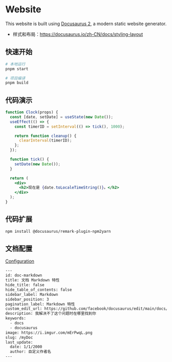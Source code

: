 # Website

This website is built using [Docusaurus 2](https://docusaurus.io/), a modern static website generator.

- 样式和布局：<https://docusaurus.io/zh-CN/docs/styling-layout>

## 快速开始

```bash
# 本地运行
pnpm start

# 项目编译
pnpm build
```

## 代码演示

```jsx live
function Clock(props) {
  const [date, setDate] = useState(new Date());
  useEffect(() => {
    const timerID = setInterval(() => tick(), 1000);

    return function cleanup() {
      clearInterval(timerID);
    };
  });

  function tick() {
    setDate(new Date());
  }

  return (
    <div>
      <h2>现在是 {date.toLocaleTimeString()}。</h2>
    </div>
  );
}
```

## 代码扩展

```bash npm2yarn
npm install @docusaurus/remark-plugin-npm2yarn
```

## 文档配置

[Configuration](https://docusaurus.io/zh-CN/docs/api/plugins/@docusaurus/plugin-content-docs)

```xml
---
id: doc-markdown
title: 文档 Markdown 特性
hide_title: false
hide_table_of_contents: false
sidebar_label: Markdown
sidebar_position: 3
pagination_label: Markdown 特性
custom_edit_url: https://github.com/facebook/docusaurus/edit/main/docs/api-doc-markdown.md
description: 我解决不了这个问题时在哪里找到你
keywords:
  - docs
  - docusaurus
image: https://i.imgur.com/mErPwqL.png
slug: /myDoc
last_update:
  date: 1/1/2000
  author: 自定义作者名
---
```
